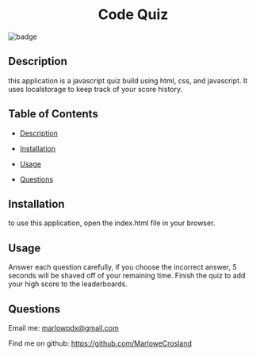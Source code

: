 
<h1 align="center">Code Quiz</h1>

![badge](https://img.shields.io/badge/license-Apache-brightgreen)<br />

## Description
this application is a javascript quiz build using html, css, and javascript. It uses localstorage to keep track of your score history.

## Table of Contents
- [Description](#description)
- [Installation](#installation)
- [Usage](#usage)

- [Questions](#questions)

## Installation
to use this application, open the index.html file in your browser.
        
## Usage
Answer each question carefully, if you choose the incorrect answer, 5 seconds will be shaved off of your remaining time. Finish the quiz to add your high score to the leaderboards.

## Questions

Email me: marlowpdx@gmail.com

Find me on github: https://github.com/MarloweCrosland
